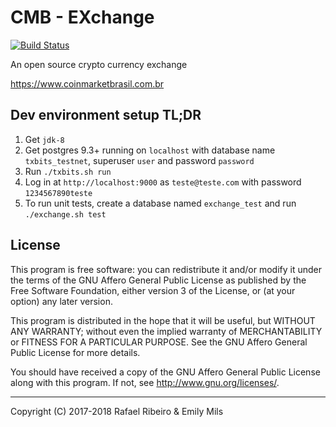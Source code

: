 # CMB - EXchange 

[![Build Status](https://travis-ci.org/txbits/txbits.svg?branch=master)](https://travis-ci.org/txbits/txbits)

An open source crypto currency exchange

https://www.coinmarketbrasil.com.br

## Dev environment setup TL;DR

1. Get `jdk-8`
1. Get postgres 9.3+ running on `localhost` with database name `txbits_testnet`, superuser `user` and password `password`
1. Run `./txbits.sh run`
1. Log in at `http://localhost:9000` as `teste@teste.com` with password `1234567890teste`
1. To run unit tests, create a database named `exchange_test` and run `./exchange.sh test`


## License

This program is free software: you can redistribute it and/or modify
it under the terms of the GNU Affero General Public License as published by
the Free Software Foundation, either version 3 of the License, or
(at your option) any later version.

This program is distributed in the hope that it will be useful,
but WITHOUT ANY WARRANTY; without even the implied warranty of
MERCHANTABILITY or FITNESS FOR A PARTICULAR PURPOSE.  See the
GNU Affero General Public License for more details.

You should have received a copy of the GNU Affero General Public License
along with this program.  If not, see <http://www.gnu.org/licenses/>.

-----------

Copyright (C) 2017-2018  Rafael Ribeiro & Emily Mils
